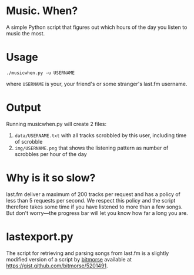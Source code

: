 # Music. When?
A simple Python script that figures out which hours of the day you listen to music the most.

# Usage

```
./musicwhen.py -u USERNAME
```

where `USERNAME` is your, your friend's or some stranger's last.fm username.

# Output
Running musicwhen.py will create 2 files:

1. `data/USERNAME.txt` with all tracks scrobbled by this user, including time of scrobble
2. `img/USERNAME.png` that shows the listening pattern as number of scrobbles per hour of the day

# Why is it so slow?
last.fm deliver a maximum of 200 tracks per request and has a policy of less than 5 requests per second. We respect this policy and the script therefore takes some time if you have listened to more than a few songs. But don't worry&mdash;the progress bar will let you know how far a long you are.

# lastexport.py
The script for retrieving and parsing songs from last.fm is a slightly modified version of a script by [bitmorse](https://github.com/bitmorse) available at https://gist.github.com/bitmorse/5201491.
